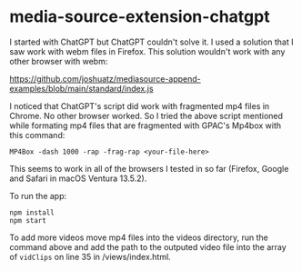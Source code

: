 # media-source-extension-chatgpt

I started with ChatGPT but ChatGPT couldn't solve it. I used a solution that I saw work with webm files in Firefox. This solution wouldn't work with any other browser with webm:

https://github.com/joshuatz/mediasource-append-examples/blob/main/standard/index.js

I noticed that ChatGPT's script did work with fragmented mp4 files in Chrome. No other browser worked. So I tried the above script mentioned while formating mp4 files that are fragmented with GPAC's Mp4box with this command:

```MP4Box -dash 1000 -rap -frag-rap <your-file-here>```

This seems to work in all of the browsers I tested in so far (Firefox, Google and Safari in macOS Ventura 13.5.2).

To run the app:

<p><code>npm install</code><br />
<code>npm start</code></p>

To add more videos move mp4 files into the videos directory, run the command above and add the path to the outputed video file into the array of `vidClips` on line 35 in /views/index.html.